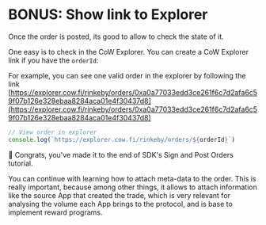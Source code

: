 # BONUS: Show link to Explorer

Once the order is posted, its good to allow to check the state of it.

One easy is to check in the CoW Explorer. You can create a CoW Explorer link if you have the `orderId`:

For example, you can see one valid order in the explorer by following the link [https://explorer.cow.fi/rinkeby/orders/0xa0a77033edd3ce261f6c7d2afa6c59f07b126e328ebaa8284aca01e4f30437d8](https://explorer.cow.fi/rinkeby/orders/0xa0a77033edd3ce261f6c7d2afa6c59f07b126e328ebaa8284aca01e4f30437d8)

```javascript
// View order in explorer
console.log(`https://explorer.cow.fi/rinkeby/orders/${orderId}`)
```

🍾 Congrats, you've made it to the end of SDK's Sign and Post Orders tutorial.

You can continue with learning how to attach meta-data to the order. This is really important, because among other things, it allows to attach information like the source App that created the trade, which is very relevant for analysing the volume each App brings to the protocol, and is base to implement reward programs.
